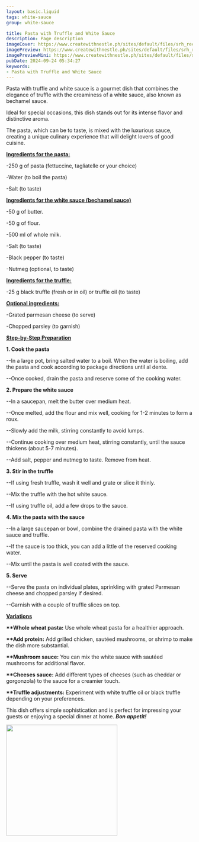 ```yaml
---
layout: basic.liquid
tags: white-sauce
group: white-sauce

title: Pasta with Truffle and White Sauce
description: Page description
imageCover: https://www.createwithnestle.ph/sites/default/files/srh_recipes/04cac32dfe4fd75e56928b74df71544c.png
imagePreview: https://www.createwithnestle.ph/sites/default/files/srh_recipes/04cac32dfe4fd75e56928b74df71544c.png
imagePreviewMini: https://www.createwithnestle.ph/sites/default/files/srh_recipes/04cac32dfe4fd75e56928b74df71544c.png
pubDate: 2024-09-24 05:34:27
keywords:
- Pasta with Truffle and White Sauce
---
```



Pasta with truffle and white sauce is a gourmet dish that combines the elegance of truffle with the creaminess of a white sauce, also known as bechamel sauce.

Ideal for special occasions, this dish stands out for its intense flavor and distinctive aroma.

The pasta, which can be to taste, is mixed with the luxurious sauce, creating a unique culinary experience that will delight lovers of good cuisine.

<u><b>Ingredients for the pasta:</b></u>

-250 g of pasta (fettuccine, tagliatelle or your choice)

-Water (to boil the pasta)

-Salt (to taste)

<u><b>Ingredients for the white sauce (bechamel sauce)</b></u>

-50 g of butter.

-50 g of flour.

-500 ml of whole milk.

-Salt (to taste)

-Black pepper (to taste)

-Nutmeg (optional, to taste)

<u><b>Ingredients for the truffle:</b></u>

-25 g black truffle (fresh or in oil) or truffle oil (to taste)

<u><b>Optional ingredients:</b></u>

-Grated parmesan cheese (to serve)

-Chopped parsley (to garnish)

<u><b>Step-by-Step Preparation</b></u>

<b>1. Cook the pasta</b>

--In a large pot, bring salted water to a boil.
When the water is boiling, add the pasta and cook according to package directions until al dente.

--Once cooked, drain the pasta and reserve some of the cooking water.

<b>2. Prepare the white sauce</b>

--In a saucepan, melt the butter over medium heat.

--Once melted, add the flour and mix well, cooking for 1-2 minutes to form a roux.

--Slowly add the milk, stirring constantly to avoid lumps.

--Continue cooking over medium heat, stirring constantly, until the sauce thickens (about 5-7 minutes).

--Add salt, pepper and nutmeg to taste. Remove from heat.

<b>3. Stir in the truffle</b>

--If using fresh truffle, wash it well and grate or slice it thinly.

--Mix the truffle with the hot white sauce.

--If using truffle oil, add a few drops to the sauce.

<b> 4. Mix the pasta with the sauce</b>

--In a large saucepan or bowl, combine the drained pasta with the white sauce and truffle.

--If the sauce is too thick, you can add a little of the reserved cooking water.

--Mix until the pasta is well coated with the sauce.

<b>5. Serve</b>

--Serve the pasta on individual plates, sprinkling with grated Parmesan cheese and chopped parsley if desired.

--Garnish with a couple of truffle slices on top.

<u><b>Variations</b></u>

<b>**Whole wheat pasta:</b> Use whole wheat pasta for a healthier approach.

<b>**Add protein:</b> Add grilled chicken, sautéed mushrooms, or shrimp to make the dish more substantial.

<b>**Mushroom sauce:</b> You can mix the white sauce with sautéed mushrooms for additional flavor.

<b>**Cheeses sauce:</b> Add different types of cheeses (such as cheddar or gorgonzola) to the sauce for a creamier touch.

<b>**Truffle adjustments:</b> Experiment with white truffle oil or black truffle depending on your preferences.

This dish offers simple sophistication and is perfect for impressing your guests or enjoying a special dinner at home. <b><i>Bon appetit!</i></b>

<img src="https://www.italianbellavita.com/wp-content/uploads/2020/01/Delicious-Pasta-with-Mushroom-1-1-scaled.jpg" width="300" height="300">